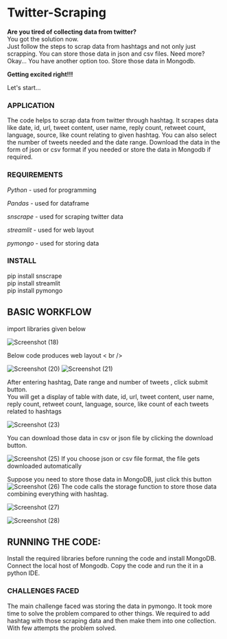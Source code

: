 # Twitter-Scraping
**Are you tired of collecting data from twitter?** <br />
You got the solution now. <br />
Just follow the steps to scrap data from hashtags and not only just scrapping. You can store those data in json and csv files. Need more? Okay... You have another option too. Store those data in Mongodb. 

**Getting excited right!!!**

Let's start...

### APPLICATION

The code helps to scrap data from twitter through hashtag. It scrapes data like date, id, url, tweet content, user name, reply count, retweet count, language, source, like count relating to given hashtag. You can also select the number of tweets needed and the date range. Download the data in the form of json or csv format if you needed or store the data in Mongodb if required.

### REQUIREMENTS

*Python* - used for programming

*Pandas* - used for dataframe

*snscrape* - used for scraping twitter data

*streamlit* - used for web layout

*pymongo* - used for storing data

### INSTALL

pip install snscrape <br />
pip install streamlit <br />
pip install pymongo <br />

## BASIC WORKFLOW
import libraries given below <br />

![Screenshot (18)](https://user-images.githubusercontent.com/108707363/197338512-fa9279d3-b663-4640-a141-8fe8b56dc568.png)

Below code produces web layout < br />

![Screenshot (20)](https://user-images.githubusercontent.com/108707363/197338704-c8ff09c9-c71b-4cc0-a225-1d70a48749fd.png)
![Screenshot (21)](https://user-images.githubusercontent.com/108707363/197338843-f5ff4a68-a952-4b48-9f50-a5958ee1065f.png)

After entering hashtag, Date range and number of tweets , click submit button. <br />
You will get a display of table with date, id, url, tweet content, user name, reply count, retweet count, language, source, like count of each tweets related to hashtags

![Screenshot (23)](https://user-images.githubusercontent.com/108707363/197339288-c805eab3-e0d0-42d1-9935-379773380b79.png)

You can download those data in csv or json file by clicking the download button.

![Screenshot (25)](https://user-images.githubusercontent.com/108707363/197339557-1d222347-99a7-4d2c-9deb-7f27d6f11001.png)
 If you choose json or csv file format, the file gets downloaded automatically

Suppose you need to store those data in MongoDB, just click this button <br />
![Screenshot (26)](https://user-images.githubusercontent.com/108707363/197339757-b5dc7d81-bc29-40ab-aab4-c828c6120d3f.png)
The code calls the storage function to store those data combining everything with hashtag.<br />

![Screenshot (27)](https://user-images.githubusercontent.com/108707363/197340014-1bce7f9f-eb15-42eb-b671-f6feff1feca0.png)

![Screenshot (28)](https://user-images.githubusercontent.com/108707363/197340075-0c9f1a87-5c19-4d6f-9037-8d9d6c868ab9.png)

## RUNNING THE CODE:
Install the required libraries before running the code and install MongoDB. Connect the local host of Mongodb. Copy the code and run the it in a python IDE.

### CHALLENGES FACED

The main challenge faced was storing the data in pymongo. It took more time to solve the problem compared to other things. We required to add hashtag with those scraping data and then make them into one collection. With few attempts the problem solved.
